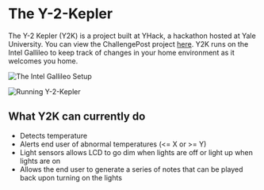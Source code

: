 # The Y-2-Kepler

The Y-2 Kepler (Y2K) is a project built at YHack, a hackathon hosted at Yale University. You can view the ChallengePost project [here](http://challengepost.com/software/the-y-2-kepler). Y2K runs on the Intel Gallileo to keep track of changes in your home environment as it welcomes you home.

![The Intel Gallileo Setup](https://s3.amazonaws.com/fvd-data/notes/166489/1433611390-DbCmZc/screen.png)

![Running Y-2-Kepler](https://s3.amazonaws.com/fvd-data/notes/166489/1433611432-bi6BFA/screen.png)

## What Y2K can currently do

- Detects temperature
- Alerts end user of abnormal temperatures (<= X or >= Y)
- Light sensors allows LCD to go dim when lights are off or light up when lights are on
- Allows the end user to generate a series of notes that can be played back upon turning on the lights
